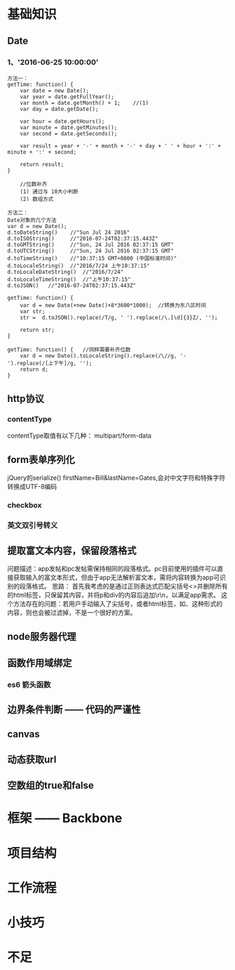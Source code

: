# 基础知识
## Date
### 1、'2016-06-25 10:00:00'
    方法一：
    getTime: function() {
        var date = new Date();
        var year = date.getFullYear();
        var month = date.getMonth() + 1;    //(1)
        var day = date.getDate();

        var hour = date.getHours();
        var minute = date.getMinutes();
        var second = date.getSeconds();

        var result = year + '-' + month + '-' + day + ' ' + hour + ':' + minute + ':' + second;

        return result;
    }

        //位数补齐
        (1) 通过与 10大小判断
        (2) 数组方式
    
    方法二：
    Date对象的几个方法
    var d = new Date();
    d.toDateString()    //"Sun Jul 24 2016"
    d.toISOString()     //"2016-07-24T02:37:15.443Z"
    d.toGMTString()     //"Sun, 24 Jul 2016 02:37:15 GMT"
    d.toUTCString()     //"Sun, 24 Jul 2016 02:37:15 GMT"
    d.toTimeString()    //"10:37:15 GMT+0800 (中国标准时间)"
    d.toLocaleString()  //"2016/7/24 上午10:37:15"
    d.toLocaleDateString()  //"2016/7/24"
    d.toLocaleTimeString()  //"上午10:37:15"
    d.toJSON()   //"2016-07-24T02:37:15.443Z"

    getTime: function() {
        var d = new Date(+new Date()+8*3600*1000);  //转换为东八区时间
        var str;
        str =  d.toJSON().replace(/T/g, ' ').replace(/\.[\d]{3}Z/, '');

        return str;
    }

    getTime: function() {   //同样需要补齐位数
        var d = new Date().toLocaleString().replace(/\//g, '-').replace(/[上下午]/g, '');
        return d;
    }
    
## http协议
### contentType
contentType取值有以下几种：
multipart/form-data
## form表单序列化
jQuery的serialize()
    firstName=Bill&lastName=Gates,会对中文字符和特殊字符转换成UTF-8编码  
### checkbox
### 英文双引号转义
## 提取富文本内容，保留段落格式
问题描述：app发帖和pc发帖需保持相同的段落格式。pc目前使用的插件可以直接获取输入的富文本形式，但由于app无法解析富文本，需将内容转换为app可识别的段落格式。
思路：
首先我考虑的是通过正则表达式匹配尖括号<>并删除所有的html标签，只保留其内容，并将p和div的内容后追加\r\n，以满足app需求。
这个方法存在的问题：若用户手动输入了尖括号，或者html标签，如<a>、<happy>这种形式的内容，则也会被过滤掉，不是一个很好的方案。

## node服务器代理
## 函数作用域绑定
### es6 箭头函数
## 边界条件判断 —— 代码的严谨性
## canvas
## 动态获取url
## 空数组的true和false

# 框架 —— Backbone

# 项目结构

# 工作流程

# 小技巧

# 不足